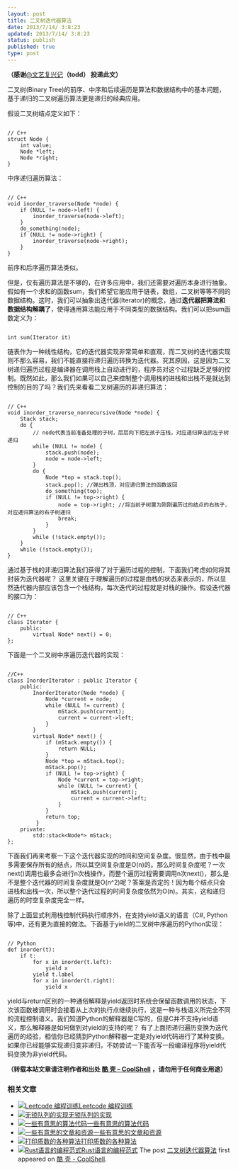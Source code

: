 ```yaml
---
layout: post
title: 二叉树迭代器算法
date: 2013/7/14/ 3:8:23
updated: 2013/7/14/ 3:8:23
status: publish
published: true
type: post
---
```


**（感谢**[@文艺复兴记](http://weibo.com/weidagang)**（todd） 投递此文）**


二叉树(Binary Tree)的前序、中序和后续遍历是算法和数据结构中的基本问题，基于递归的二叉树遍历算法更是递归的经典应用。


假设二叉树结点定义如下：



```

// C++
struct Node {
    int value;
    Node *left;
    Node *right;
}

```

中序递归遍历算法：



```

// C++
void inorder_traverse(Node *node) {
    if (NULL != node->left) {
        inorder_traverse(node->left);
    }
    do_something(node);
    if (NULL != node->right) {
        inorder_traverse(node->right);
    }
}

```

前序和后序遍历算法类似。


但是，仅有遍历算法是不够的，在许多应用中，我们还需要对遍历本身进行抽象。假如有一个求和的函数sum，我们希望它能应用于链表，数组，二叉树等等不同的数据结构。这时，我们可以抽象出迭代器(Iterator)的概念，通过**迭代器把算法和数据结构解耦了**，使得通用算法能应用于不同类型的数据结构。我们可以把sum函数定义为：




```

int sum(Iterator it)

```

链表作为一种线性结构，它的迭代器实现非常简单和直观，而二叉树的迭代器实现则不那么容易，我们不能直接将递归遍历转换为迭代器。究其原因，这是因为二叉树递归遍历过程是编译器在调用栈上自动进行的，程序员对这个过程缺乏足够的控制。既然如此，那么我们如果可以自己来控制整个调用栈的进栈和出栈不是就达到控制的目的了吗？我们先来看看二叉树遍历的非递归算法：



```

// C++
void inorder_traverse_nonrecursive(Node *node) {
    Stack stack;
    do {
        // node代表当前准备处理的子树，层层向下把左孩子压栈，对应递归算法的左子树递归
        while (NULL != node) {
            stack.push(node);
            node = node->left;
        }
        do {
            Node *top = stack.top();
            stack.pop(); //弹出栈顶，对应递归算法的函数返回
            do_something(top);
            if (NULL != top->right) {
                node = top->right; //将当前子树置为刚刚遍历过的结点的右孩子，对应递归算法的右子树递归
                break;
            }
        }
        while (!stack.empty());
    }
    while (!stack.empty());
}

```

通过基于栈的非递归算法我们获得了对于遍历过程的控制，下面我们考虑如何将其封装为迭代器呢？ 这里关键在于理解遍历的过程是由栈的状态来表示的，所以显然迭代器内部应该包含一个栈结构，每次迭代的过程就是对栈的操作。假设迭代器的接口为：



```

// C++
class Iterator {
    public:
        virtual Node* next() = 0;
};

```

下面是一个二叉树中序遍历迭代器的实现：



```

//C++
class InorderIterator : public Iterator {
    public:
        InorderIterator(Node *node) {
            Node *current = node;
            while (NULL != current) {
                mStack.push(current);
                current = current->left;
            }
        }
        virtual Node* next() {
            if (mStack.empty()) {
                return NULL;
            }
            Node *top = mStack.top();
            mStack.pop();
            if (NULL != top->right) {
                Node *current = top->right;
                while (NULL != current) {
                    mStack.push(current);
                    current = current->left;
                }
            }
            return top;
         }
    private:
        std::stack<Node*> mStack;
};

```

下面我们再来考察一下这个迭代器实现的时间和空间复杂度。很显然，由于栈中最多需要保存所有的结点，所以其空间复杂度是O(n)的。那么时间复杂度呢？一次next()调用也最多会进行n次栈操作，而整个遍历过程需要调用n次next()，那么是不是整个迭代器的时间复杂度就是O(n^2)呢？答案是否定的！因为每个结点只会进栈和出栈一次，所以整个迭代过程的时间复杂度依然为O(n)。其实，这和递归遍历的时空复杂度完全一样。


除了上面显式利用栈控制代码执行顺序外，在支持yield语义的语言（C#, Python等)中，还有更为直接的做法。下面基于yield的二叉树中序遍历的Python实现：



```

// Python
def inorder(t):
    if t:
        for x in inorder(t.left):
            yield x
        yield t.label
        for x in inorder(t.right):
            yield x

```

yield与return区别的一种通俗解释是yield返回时系统会保留函数调用的状态，下次该函数被调用时会接着从上次的执行点继续执行，这是一种与栈语义所完全不同的流程控制语义。我们知道Python的解释器是C写的，但是C并不支持yield语义，那么解释器是如何做到对yield的支持的呢？ 有了上面把递归遍历变换为迭代遍历的经验，相信你已经猜到Python解释器一定是对yield代码进行了某种变换。如果你已经能够实现递归变非递归，不妨尝试一下能否写一段编译程序将yield代码变换为非yield代码。



**（转载本站文章请注明作者和出处 [酷 壳 – CoolShell](https://coolshell.cn/) ，请勿用于任何商业用途）**



### 相关文章

* [![Leetcode 编程训练](https://coolshell.cn/wp-content/plugins/wordpress-23-related-posts-plugin/static/thumbs/29.jpg)](https://coolshell.cn/articles/12052.html)[Leetcode 编程训练](https://coolshell.cn/articles/12052.html)
* [![无锁队列的实现](https://coolshell.cn/wp-content/uploads/2012/09/lock_free_bicycle-150x150.jpg)](https://coolshell.cn/articles/8239.html)[无锁队列的实现](https://coolshell.cn/articles/8239.html)
* [![一些有意思的算法代码](https://coolshell.cn/wp-content/plugins/wordpress-23-related-posts-plugin/static/thumbs/23.jpg)](https://coolshell.cn/articles/6010.html)[一些有意思的算法代码](https://coolshell.cn/articles/6010.html)
* [![一些有意思的文章和资源](https://coolshell.cn/wp-content/plugins/wordpress-23-related-posts-plugin/static/thumbs/0.jpg)](https://coolshell.cn/articles/4220.html)[一些有意思的文章和资源](https://coolshell.cn/articles/4220.html)
* [![打印质数的各种算法](https://coolshell.cn/wp-content/plugins/wordpress-23-related-posts-plugin/static/thumbs/26.jpg)](https://coolshell.cn/articles/3738.html)[打印质数的各种算法](https://coolshell.cn/articles/3738.html)
* [![Rust语言的编程范式](https://coolshell.cn/wp-content/uploads/2020/03/rust-social-wide-150x150.jpg)](https://coolshell.cn/articles/20845.html)[Rust语言的编程范式](https://coolshell.cn/articles/20845.html)
The post [二叉树迭代器算法](https://coolshell.cn/articles/9886.html) first appeared on [酷 壳 - CoolShell](https://coolshell.cn).